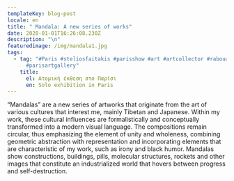```yaml
---
templateKey: blog-post
locale: en
title: " Mandala: A new series of works"
date: 2020-01-01T16:26:08.230Z
description: "\n"
featuredimage: /img/mandala1.jpg
tags:
  - tag: "#Paris #steliosfaitakis #parisshow #art #artcollector #rabouanmoussion
      #parisartgallery"
    title:
      el: Ατομική έκθεση στο Παρίσι
      en: Solo exhibition in Paris
---
```

“Mandalas” are a new series of artworks that originate from the art of various cultures that interest me, mainly Tibetan and Japanese. Within my work, these cultural influences are formalistically and conceptually transformed into a modern visual language. The compositions remain circular, thus emphasizing the element of unity and wholeness, combining geometric abstraction with representation and incorporating elements that are characteristic of my work, such as irony and black humor. Mandalas show constructions, buildings, pills, molecular structures, rockets and other images that constitute an industrialized world that hovers between progress and self-destruction.